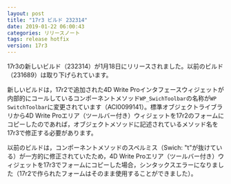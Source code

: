 ```yaml
---
layout: post
title: "17r3 ビルド 232314"
date: 2019-01-22 06:00:43
categories: リリースノート 
tags: release hotfix 
version: 17r3
---
```


17r3の新しいビルド（232314）が1月18日にリリースされました。以前のビルド（231689）は取り下げられています。

新しいビルドは，17r2で追加された4D Write Proインタフェースウィジェットが内部的にコールしているコンポーネントメソッド``WP_SwichToolbar``の名称が``WP SwitchToolbar``に変更されています（ACI0099141）。標準オブジェクトライブラリから4D Write Proエリア（ツールバー付き）ウィジェットを17r2のフォームにコピーしたのであれば，オブジェクトメソッドに記述されているメソッド名を17r3で修正する必要があります。

以前のビルドは，コンポーネントメソッドのスペルミス（Swich: "t"が抜けている）が一方的に修正されていたため，4D Write Proエリア（ツールバー付き）ウィジェットを17r3でフォームにコピーした場合，シンタックスエラーになりました（17r2で作られたフォームはそのまま使用することができました）。
